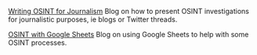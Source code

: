 
[Writing OSINT for Journalism](https://techjournalism.medium.com/how-to-tell-open-source-intelligence-stories-for-the-news-10ea1f03621f)
Blog on how to present OSINT investigations for journalistic purposes, ie blogs or Twitter threads.

[OSINT with Google Sheets](https://tompatrickjarvis.medium.com/useful-google-sheets-functions-for-osint-research-71337f1b5407)
Blog on using Google Sheets to help with some OSINT processes.
